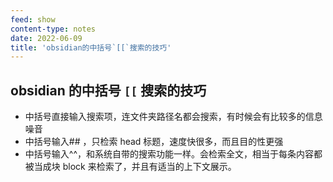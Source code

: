 ```yaml
---
feed: show
content-type: notes
date: 2022-06-09
title: 'obsidian的中括号`[[`搜索的技巧'
---
```


## obsidian 的中括号 `[[` 搜索的技巧

- 中括号直接输入搜索项，连文件夹路径名都会搜索，有时候会有比较多的信息噪音
- 中括号输入## ，只检索 head 标题，速度快很多，而且目的性更强
- 中括号输入^^，和系统自带的搜索功能一样。会检索全文，相当于每条内容都被当成块 block 来检索了，并且有适当的上下文展示。
